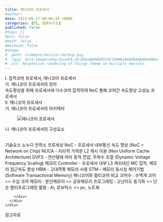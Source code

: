 ```yaml
---
title: 매니코어 프로세서
#author: 
date: 2023-09-27 00:00:10 +0800
categories: [PE, 컴퓨터구조]
published: false
#tags: []
#pin: false
#math: false
#mermaid: false
#image:
#  path: /commons/devices-mockup.png
#  lqip: data:image/webp;base64,UklGRpoAAABXRUJQVlA4WAoAAAAQAAAADwAABwAAQUxQSDIAAAARL0AmbZurmr57yyIiqE8oiG0bejIYEQTgqiDA9vqnsUSI6H+oAERp2HZ65qP/VIAWAFZQOCBCAAAA8AEAnQEqEAAIAAVAfCWkAALp8sF8rgRgAP7o9FDvMCkMde9PK7euH5M1m6VWoDXf2FkP3BqV0ZYbO6NA/VFIAAAA
#  alt: Responsive rendering of Chirpy theme on multiple devices.
---
```


<div class="post-wrap">
  <div class="para">
    <div class="para-title">
      I. 집적코어 프로세서, 매니코어 프로세서
    </div>
    <div class="para-cntnt">
      <div class="para">
        <div class="para-title">
          가. 매니코어 프로세서의 정의
        </div>
        <div class="para-cntnt">
            속도향상을 위해 프로세서에 다수코어 집적하여 NoC 통해 코어간 속도향상 고성능 프로세서
        </div>
      </div>
    </div>
  </div>
  
  <div class="para">
    <div class="para-title">
      II. 매니코어 프로세서
    </div>
    <div class="para-cntnt">
      <div class="para">
        <div class="para-title">
          가. 매니코어 프로세서의 아키텍처
        </div>
        <div class="para-cntnt">
          <figure class="post-figure">
            <img src="/assets/img/posts/매니코어-프로세서.png" alt="매니코어 프로세서">
<!--            <figcaption>Source: Unveiling the Metaverse: Exploring Emerging Trends, Multifaceted Perspectives, and Future Challenges</figcaption>-->
          </figure>
        </div>
      </div>
      <div class="para">
        <div class="para-title">
          나. 매니코어 프로세서의 구성요소
        </div>
        <div class="para-cntnt">
          <table class="post-table">
          </table>
          기술요소 노누디 컨하소
  프로세싱 
    NoC - 프로세서 내부통신 속도 향상 (NoC = Network on Chip)
    NUCA -  지리적 가까운 L2 캐시 이용 (Non Uniform Cache Architecture)
    DVFS - 연산량에 따라 동적 전압, 주파수 조절 (Dynamic Voltage Frequency Scaling)
  메모리
    Controller - 프로세서 내부 L3 캐쉬대신 MC 집적, 메모리 접근속도 향상
    HBM - 고대역폭 메모리 사용
    STM - 메모리 동시성 제어기법 (Software Transactional Memory)
매니코어와 멀티코어 비교
  코어수 : 수백개 코어 &lt;&gt; 수십 코어
  메모리 : 분산메모리 &lt;&gt; 공유메모리
  프로그래밍 : 고난이도 동기화 &lt;&gt; 단순 멀티프로그래밍 
  활용 : AI, 로보틱스 &lt;&gt; pc, 노트북 

        </div>
      </div>
    </div>
  </div>

  <div class="refr-wrap">
    <div class="refr-title">
        참고자료
    </div>
    <ol class="refr-list">
    <!--    <li>(나현식, 최대선) <a target="_blank" href="https://scienceon.kisti.re.kr/commons/util/originalView.do?cn=JAKO202225948430499&oCn=JAKO202225948430499&dbt=JAKO&journal=NJOU00291864">메타버스 보안 위협 요소 및 대응 방안 검토</a></li>-->
    <!--    <li>(M. Uddin, S. Manickam, H. Ullah, M. Obaidat and A. Dandoush) <a target="_blank" href="https://ieeexplore.ieee.org/abstract/document/10138386">Unveiling the Metaverse: Exploring Emerging Trends, Multifaceted Perspectives, and Future Challenges</a></li>-->
    </ol>
  </div>
</div>
